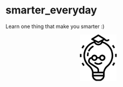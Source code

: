 # smarter_everyday
Learn one thing that make you smarter :)
<p align="center"><img src="logo.png?" width="100" title="Smarty"></p>
